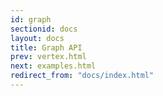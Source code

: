 ```yaml
---
id: graph
sectionid: docs
layout: docs
title: Graph API
prev: vertex.html
next: examples.html
redirect_from: "docs/index.html"
---
```



